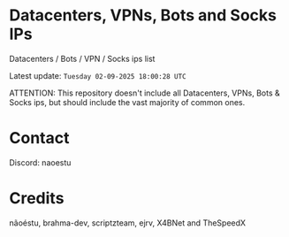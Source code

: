# Datacenters, VPNs, Bots and Socks IPs
 
Datacenters / Bots / VPN / Socks ips list

Latest update: `Tuesday 02-09-2025 18:00:28 UTC` 

ATTENTION: This repository doesn't include all Datacenters, VPNs, Bots & Socks ips, 
but should include the vast majority of common ones.

# Contact
Discord: naoestu

# Credits
nãoéstu, brahma-dev, scriptzteam, ejrv, X4BNet and TheSpeedX
